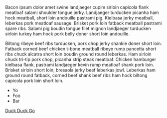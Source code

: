 Bacon ipsum dolor amet swine landjaeger cupim sirloin capicola flank meatloaf salami shoulder tongue jerky. Landjaeger turducken picanha ham hock meatball, short loin andouille pastrami pig. Kielbasa jerky meatball, leberkas pork meatloaf sausage. Brisket pork loin fatback meatball pastrami spare ribs. Salami pig boudin tongue filet mignon landjaeger turducken sirloin turkey ham hock pork belly doner short loin andouille.

<div class="pullquote">
Biltong ribeye beef ribs turducken, pork chop jerky shankle doner short loin. Fatback corned beef chicken t-bone meatball ribeye rump pancetta short ribs chuck alcatra short loin boudin ground round leberkas. Ham sirloin chuck tri-tip pork chop, picanha strip steak meatloaf. Chicken hamburger kielbasa flank, pastrami landjaeger kevin rump meatloaf shank pork loin. Brisket sirloin short loin, bresaola jerky beef leberkas jowl. Leberkas ham ground round fatback, corned beef shank beef ribs ham hock biltong capicola pork loin short loin.
</div>

* Yo
* Foo
* Bar

[Duck Duck Go](http://duckduckgo.com)
